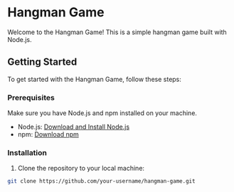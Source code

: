 # Hangman Game

Welcome to the Hangman Game! This is a simple hangman game built with Node.js.

## Getting Started

To get started with the Hangman Game, follow these steps:

### Prerequisites

Make sure you have Node.js and npm installed on your machine.

- Node.js: [Download and Install Node.js](https://nodejs.org/)
- npm: [Download npm](https://www.npmjs.com/get-npm)

### Installation

1. Clone the repository to your local machine:

```bash
git clone https://github.com/your-username/hangman-game.git
